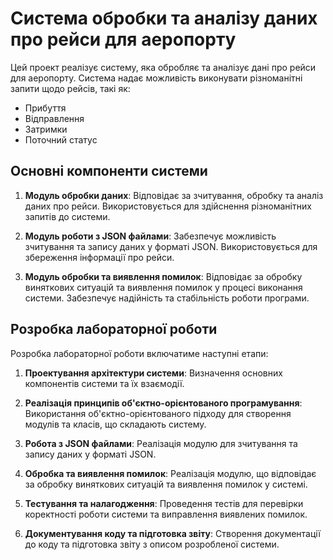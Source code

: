 # Система обробки та аналізу даних про рейси для аеропорту

Цей проект реалізує систему, яка обробляє та аналізує дані про рейси для аеропорту. Система надає можливість виконувати різноманітні запити щодо рейсів, такі як:

- Прибуття
- Відправлення
- Затримки
- Поточний статус

## Основні компоненти системи

1. **Модуль обробки даних**: Відповідає за зчитування, обробку та аналіз даних про рейси. Використовується для здійснення різноманітних запитів до системи.

2. **Модуль роботи з JSON файлами**: Забезпечує можливість зчитування та запису даних у форматі JSON. Використовується для збереження інформації про рейси.

3. **Модуль обробки та виявлення помилок**: Відповідає за обробку виняткових ситуацій та виявлення помилок у процесі виконання системи. Забезпечує надійність та стабільність роботи програми.

## Розробка лабораторної роботи

Розробка лабораторної роботи включатиме наступні етапи:

1. **Проектування архітектури системи**: Визначення основних компонентів системи та їх взаємодії.

2. **Реалізація принципів об'єктно-орієнтованого програмування**: Використання об'єктно-орієнтованого підходу для створення модулів та класів, що складають систему.

3. **Робота з JSON файлами**: Реалізація модулю для зчитування та запису даних у форматі JSON.

4. **Обробка та виявлення помилок**: Реалізація модулю, що відповідає за обробку виняткових ситуацій та виявлення помилок у системі.

5. **Тестування та налагодження**: Проведення тестів для перевірки коректності роботи системи та виправлення виявлених помилок.

6. **Документування коду та підготовка звіту**: Створення документації до коду та підготовка звіту з описом розробленої системи.
